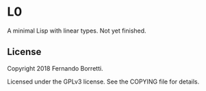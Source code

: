 # L0

A minimal Lisp with linear types. Not yet finished.

## License

Copyright 2018 Fernando Borretti.

Licensed under the GPLv3 license. See the COPYING file for details.
